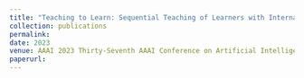 ```yaml
---
title: "Teaching to Learn: Sequential Teaching of Learners with Internal States"
collection: publications
permalink: 
date: 2023
venue: AAAI 2023 Thirty-Seventh AAAI Conference on Artificial Intelligence
paperurl: 
---
```



